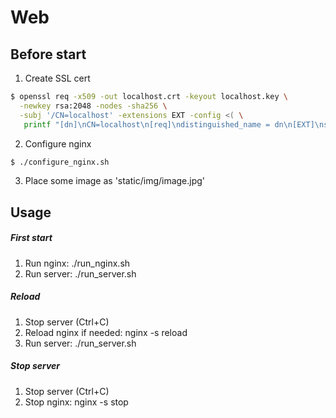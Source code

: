 # Web

## Before start
1. Create SSL cert
```bash
$ openssl req -x509 -out localhost.crt -keyout localhost.key \
  -newkey rsa:2048 -nodes -sha256 \
  -subj '/CN=localhost' -extensions EXT -config <( \
   printf "[dn]\nCN=localhost\n[req]\ndistinguished_name = dn\n[EXT]\nsubjectAltName=DNS:localhost\nkeyUsage=digitalSignature\nextendedKeyUsage=serverAuth")
```

2. Configure nginx
```bash
$ ./configure_nginx.sh
```

3. Place some image as 'static/img/image.jpg'

## Usage
##### First start
1) Run nginx: ./run_nginx.sh
2) Run server: ./run_server.sh

##### Reload
1) Stop server (Ctrl+C)
2) Reload nginx if needed: nginx -s reload 
3) Run server: ./run_server.sh

##### Stop server
1) Stop server (Ctrl+C)
2) Stop nginx: nginx -s stop
